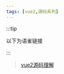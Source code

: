 ```yaml
--- 
tags: [vue2,源码系列]
---
```




:::tip

以下为语雀链接

:::


><a target="\_blank" href="https://www.yuque.com/docs/share/65c188f4-0b67-4538-9ef6-d99b5d4ea5b0?# 《vue的源码问题》"> vue2源码理解 </a>
